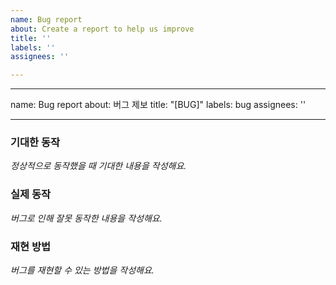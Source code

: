 ```yaml
---
name: Bug report
about: Create a report to help us improve
title: ''
labels: ''
assignees: ''

---
```


---
name: Bug report
about: 버그 제보
title: "[BUG]"
labels: bug
assignees: ''

---

### 기대한 동작
_정상적으로 동작했을 때 기대한 내용을 작성해요._


### 실제 동작
_버그로 인해 잘못 동작한 내용을 작성해요._


### 재현 방법
_버그를 재현할 수 있는 방법을 작성해요._
